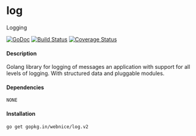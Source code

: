 # log
Logging

[![GoDoc](https://godoc.org/gopkg.in/webnice/log.v2?status.png)](http://godoc.org/gopkg.in/webnice/log.v2)
[![Build Status](https://travis-ci.org/webnice/log.svg?branch=v2)](https://travis-ci.org/webnice/log)
[![Coverage Status](https://coveralls.io/repos/github/webnice/log/badge.svg?branch=v2)](https://coveralls.io/github/webnice/log?branch=v2)

#### Description
Golang library for logging of messages an application with support for all levels of logging.
With structured data and pluggable modules.


#### Dependencies

	NONE

#### Installation
```bash
go get gopkg.in/webnice/log.v2
```
